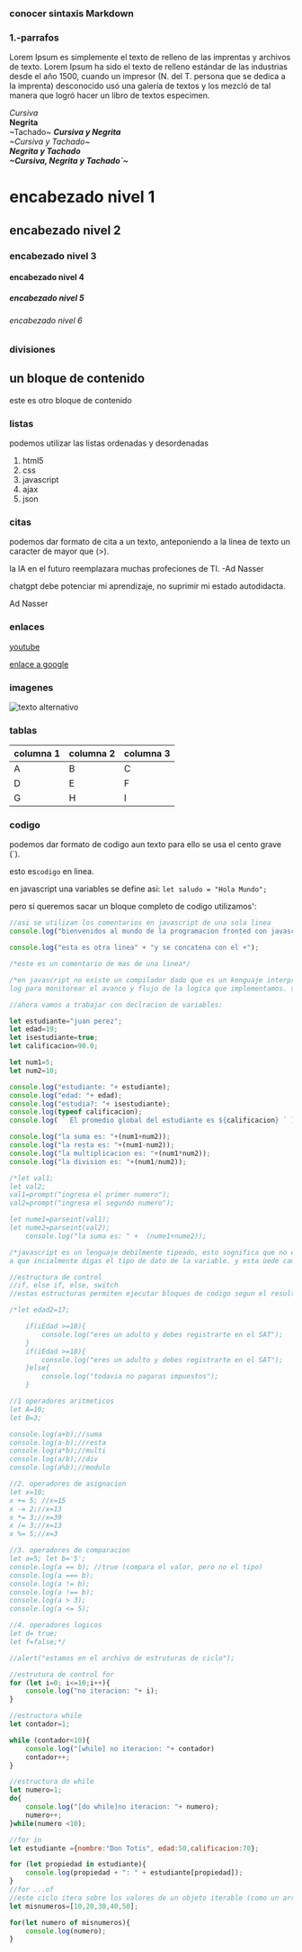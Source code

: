 <!--lenguaje markdown
objetivo: proporcionar una herramienta para documentar codigo, o aspectos tecnicoa para compartirlos o tenerlos de refenrecia en mi git hub o otra plataforma.

markdown es un lenguaje de marcado ligero 

el objetivo de su creador fue hacer quela gente pudiera escribir usando un formato de texto plano facil de leer
facil de escribir y con la posibilidad de convertir su documento en html valido.

la gran simpleza de su sintaxis hizo que tuviera una rapida adopcion y popularidad en la comunidad de desarrolladores.

actualmente aparte de permitir generar contenido html de forma dinamica, tambien se emplea (casi de forma estandar)
para la creacion de documentacion tecnica y con la proliferacion de la arquitectura JAM Stack para la creacion de sitios estaticos a traves de herramientas de tipo SSG(static site generator) y ssr (sergey side rendering) como hugo, gatsby, eleventy, next js, sergey-->

<!--adrian procopio hernandez-->

### conocer sintaxis Markdown

### 1.-parrafos
Lorem Ipsum es simplemente el texto de relleno de las imprentas y archivos de texto. Lorem Ipsum ha sido el texto de relleno estándar de las industrias desde el año 1500, cuando un impresor (N. del T. persona que se dedica a la imprenta) desconocido usó una galería de textos y los mezcló de tal manera que logró hacer un libro de textos especimen.

_Cursiva_  
**Negrita**  
~Tachado~ 
**_Cursiva y Negrita_**  
_~Cursiva y Tachado~_  
**_Negrita y Tachado_**  
**_~Cursiva, Negrita y Tachado`~_**


#     encabezado nivel 1
##    encabezado nivel 2
###   encabezado nivel 3
####  encabezado nivel 4
##### encabezado nivel 5
###### encabezado nivel 6

### divisiones

un bloque de contenido
---
este es otro bloque de contenido

### listas
podemos utilizar las listas ordenadas y desordenadas

1. html5
1. css
1. javascript
1. ajax
1. json

### citas
podemos dar formato de cita a un texto, anteponiendo a la linea de texto un caracter de mayor que (>).

la IA en el futuro reemplazara muchas profeciones de TI. -Ad Nasser

chatgpt debe potenciar mi aprendizaje, no suprimir mi estado autodidacta.

Ad Nasser

### enlaces 
[youtube](https://www.youtube.com)

[enlace a google](https://www.google.com)

### imagenes
![texto alternativo](URLdelaimagen)

### tablas
|columna 1 |columna 2|columna 3|
|----------|---------|---------|
|A         |B        |C        |
|D         |E        |F        |
|G         |H        |I        |

### codigo
podemos dar formato de codigo aun texto para ello se usa el cento grave (`).

esto es`codigo` en linea.

en javascript  una variables se define asi:
`let saludo = "Hola Mundo";`

pero si queremos sacar un bloque completo de codigo utilizamos':

```js
//asi se utilizan los comentarios en javascript de una sola linea
console.log("bienvenidos al mundo de la programacion fronted con javascript");

console.log("esta es otra linea" + "y se concatena con el +");

/*este es un comentario de mas de una linea*/

/*en javascript no existe un compilador dado que es un kenguaje interpretado. es por ello que tenemos wue utilizar la instruccion console.
log para monitorear el avance y flujo de la logica que implementamos. sin embargo chrome ofrece unas herramientas para revisar los errores.*/

//ahora vamos a trabajar con declracion de variables:

let estudiante="juan perez";
let edad=19;
let isestudiante=true;
let calificacion=90.0;

let num1=5;
let num2=10;

console.log("estudiante: "+ estudiante);
console.log("edad: "+ edad);
console.log("estudia?: "+ isestudiante);
console.log(typeof calificacion);
console.log( ` El promedio global del estudiante es ${calificacion} ` );

console.log("la suma es: "+(num1+num2));
console.log("la resta es: "+(num1-num2));
console.log("la multiplicacion es: "+(num1*num2));
console.log("la division es: "+(num1/num2));

/*let val1;
let val2;
val1=prompt("ingresa el primer numero");
val2=prompt("ingresa el segundo numero");

let nume1=parseint(val1);
let nume2=parseint(val2);
    console.log("la suma es: " +  (nume1+nume2));

/*javascript es un lenguaje debilmente tipeado, esto sognifica que no es estricto en la decalaracion de tipos de datos. es decir, no fuerza 
a que incialmente digas el tipo de dato de la variable. y esta ùede cambiar en el transcurso de logica por totro tipo de datos degun sea la necesidad.*/

//estructura de control
//if, else if, else, switch
//estas estructuras permiten ejecutar bloques de codigo segun el resultado de una condicion.

/*let edad2=17;

    if(iEdad >=18){
        console.log("eres un adulto y debes registrarte en el SAT");
    }
    if(iEdad >=18){
        console.log("eres un adulto y debes registrarte en el SAT");
    }else{
        console.log("todavia no pagaras impuestos");
    }

//1 operadores aritmeticos
let A=10;
let B=3;

console.log(a+b);//suma
console.log(a-b);//resta
console.log(a*b);//multi
console.log(a/b);//div
console.log(a%b);//modulo

//2. operadores de asignacion
let x=10;
x += 5; //x=15
x -= 2;//x=13
x *= 3;//x=39
x /= 3;//x=13
x %= 5;//x=3

//3. operadores de comparacion
let a=5; let b='5';
console.log(a == b); //true (compara el valor, pero no el tipo)
console.log(a === b);
console.log(a != b);
console.log(a !== b);
console.log(a > 3);
console.log(a <= 5);

//4. operadores logicos 
let d= true;
let f=false;*/

//alert("estamos en el archivo de estruturas de ciclo");

//estrutura de control for
for (let i=0; i<=10;i++){
    console.log("no iteracion: "+ i);
}

//estructura while
let contador=1;

while (contador<10){
    console.log("[while] no iteracion: "+ contador)
    contador++;
}

//estructura do while
let numero=1;
do{
    console.log("[do while]no iteracion: "+ numero);
    numero++;
}while(numero <10);

//for in
let estudiante ={nombre:"Don Totis", edad:50,calificacion:70};

for (let propiedad in estudiante){
    console.log(propiedad + ": " + estudiante[propiedad]);
}
//for ...of 
//este ciclo itera sobre los valores de un objeto iterable (como un array).
let misnumeros=[10,20,30,40,50];

for(let numero of misnumeros){
    console.log(numero);
}

```

<!--esto es un comentario-->



